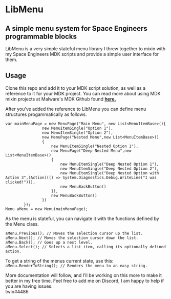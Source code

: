 # LibMenu
## A simple menu system for Space Engineers programmable blocks
LibMenu is a very simple stateful menu library I threw together to mixin with my Space Engineers MDK scripts and provide a simple user interface for them.
## Usage
Clone this repo and add it to your MDK script solution, as well as a reference to it for your MDK project. You can read more about using MDK mixin projects at Malware's MDK Github found **[here.](https://github.com/malware-dev/MDK-SE/wiki/Mixin-Projects)**

After you've added the reference to LibMenu you can define menu structures progammatically as follows.

```
var mainMenuPage = new MenuPage("Main Menu", new List<MenuItemBase>(){
                new MenuItemSingle("Option 1"),
                new MenuItemSingle("Option 2"),
                new MenuPage("Nested Menu",new List<MenuItemBase>()
                {
                    new MenuItemSingle("Nested Option 1"),
                    new MenuPage("Deep Nested Menu",new List<MenuItemBase>()
                    {
                        new MenuItemSingle("Deep Nested Option 1"),
                        new MenuItemSingle("Deep Nested Option 2"),
                        new MenuItemSingle("Deep Nested Option with Action 3",(Action)(() => System.Diagnostics.Debug.WriteLine("I was clicked!"))),
                        new MenuBackButton()
                    }),
                    new MenuBackButton()
                })
        });
Menu aMenu = new Menu(mainMenuPage);
```
As the menu is stateful, you can navigate it with the functions defined by the Menu class.

```aMenu.Previous(); // Moves the selection cursor up the list.```\
```aMenu.Next(); // Moves the selection cursor down the list.```\
```aMenu.Back(); // Goes up a nest level.```\
```aMenu.Select(); // Selects a list item, calling its optionally defined action.```

To get a string of the menus current state, use this:\
```aMenu.RenderToString(); // Renders the menu to an easy string.```

More documentation will follow, and I'll be working on this more to make it better in my free time.
Feel free to add me on Discord, I am happy to help if you are having issues.\
twin#4486